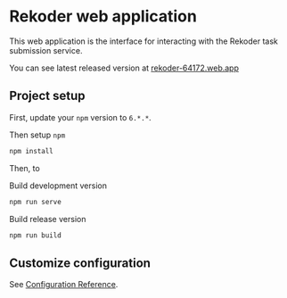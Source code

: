 # Rekoder web application

This web application is the interface for interacting with the Rekoder task submission service.

You can see latest released version at [rekoder-64172.web.app]

## Project setup

First, update your `npm` version to `6.*.*`.

Then setup `npm`

```bash
npm install
```

Then, to

Build development version

```bash
npm run serve
```

Build release version

```bash
npm run build
```

## Customize configuration

See [Configuration Reference](https://cli.vuejs.org/config/).

[rekoder-64172.web.app]: https://rekoder-64172.web.app
